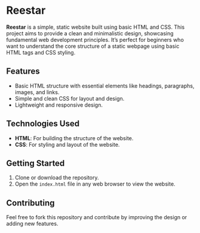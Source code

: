 # Reestar

**Reestar** is a simple, static website built using basic HTML and CSS. This project aims to provide a clean and minimalistic design, showcasing fundamental web development principles. It’s perfect for beginners who want to understand the core structure of a static webpage using basic HTML tags and CSS styling.

## Features
- Basic HTML structure with essential elements like headings, paragraphs, images, and links.
- Simple and clean CSS for layout and design.
- Lightweight and responsive design.

## Technologies Used
- **HTML**: For building the structure of the website.
- **CSS**: For styling and layout of the website.

## Getting Started
1. Clone or download the repository.
2. Open the `index.html` file in any web browser to view the website.

## Contributing
Feel free to fork this repository and contribute by improving the design or adding new features.

